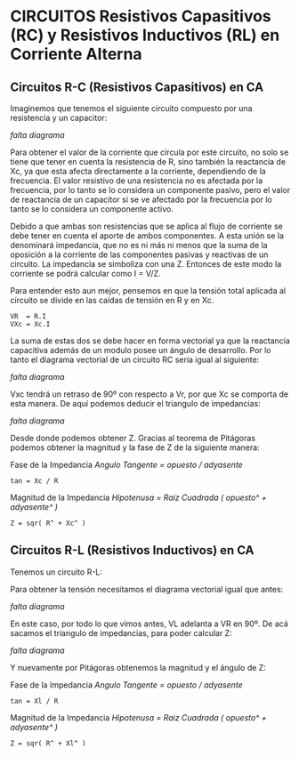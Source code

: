 # CIRCUITOS Resistivos Capasitivos (RC) y Resistivos Inductivos (RL) en Corriente Alterna

## Circuitos R-C (Resistivos Capasitivos) en CA
Imaginemos que tenemos el siguiente circuito compuesto por una resistencia y un
capacitor:

*falta diagrama*

Para obtener el valor de la corriente que circula por este circuito, no solo se tiene que
tener en cuenta la resistencia de R, sino también la reactancia de Xc, ya que esta afecta
directamente a la corriente, dependiendo de la frecuencia. El valor resistivo de una
resistencia no es afectada por la frecuencia, por lo tanto se lo considera un
componente pasivo, pero el valor de reactancia de un capacitor si se ve afectado por la
frecuencia por lo tanto se lo considera un componente activo.

Debido a que ambas son resistencias que se aplica al flujo de corriente se debe tener
en cuenta el aporte de ambos componentes. A esta unión se la denominará
impedancia, que no es ni más ni menos que la suma de la oposición a la corriente de
las componentes pasivas y reactivas de un circuito. La impedancia se simboliza con una
Z.
Entonces de este modo la corriente se podrá calcular como I = V/Z.

Para entender esto aun mejor, pensemos en que la tensión total aplicada al circuito se
divide en las caídas de tensión en R y en Xc.
```
VR  = R.I
VXc = Xc.I
```
La suma de estas dos se debe hacer en forma vectorial ya que la reactancia capacitiva
además de un modulo posee un ángulo de desarrollo. Por lo tanto el diagrama
vectorial de un circuito RC sería igual al siguiente:

*falta diagrama*

Vxc tendrá un retraso de 90º con respecto a Vr, por que Xc se comporta de esta
manera. De aquí podemos deducir el triangulo de impedancias:

*falta diagrama*

Desde donde podemos obtener Z.
Gracias al teorema de Pitágoras podemos obtener la magnitud y la fase de Z de la siguiente manera:

Fase de la Impedancia 
*Angulo Tangente = opuesto / adyasente*
```
tan = Xc / R
```
Magnitud de la Impedancia
*Hipotenusa = Raiz Cuadrada ( opuesto^ + adyasente^ )*
```
Z = sqr( R^ + Xc^ )
```


## Circuitos R-L (Resistivos Inductivos) en CA

Tenemos un circuito R-L:

Para obtener la tensión necesitamos el diagrama vectorial igual que antes:

*falta diagrama*

En este caso, por todo lo que vimos antes, VL adelanta a VR en 90º. De acá sacamos el
triangulo de impedancias, para poder calcular Z:

*falta diagrama*

Y nuevamente por Pitágoras obtenemos la magnitud y el ángulo de Z:

Fase de la Impedancia 
*Angulo Tangente = opuesto / adyasente*
```
tan = Xl / R
```
Magnitud de la Impedancia
*Hipotenusa = Raiz Cuadrada ( opuesto^ + adyasente^ )*
```
Z = sqr( R^ + Xl^ )
```
